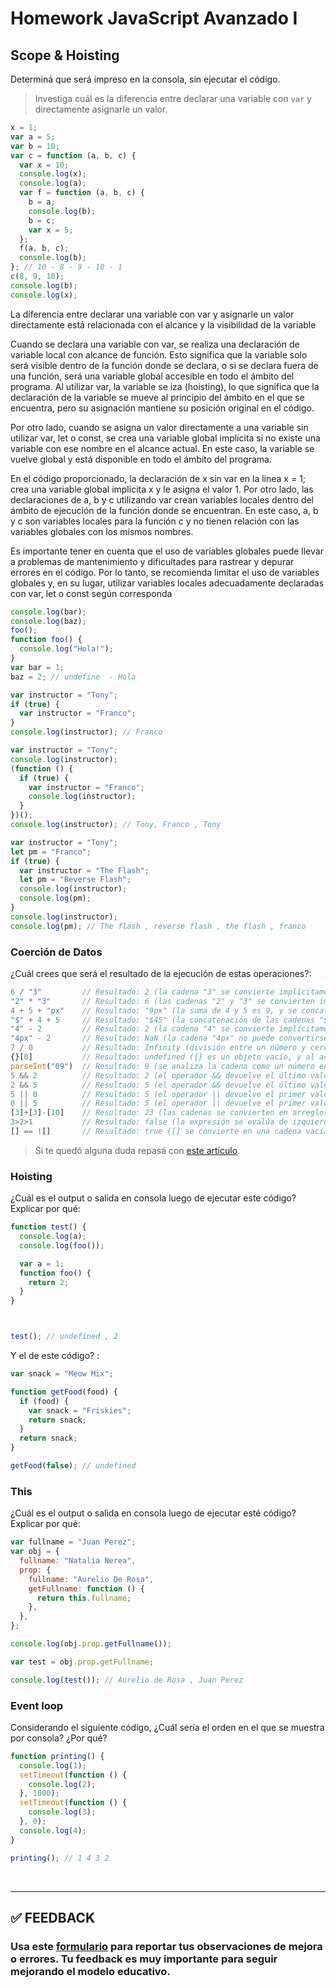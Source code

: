# Homework JavaScript Avanzado I

## Scope & Hoisting

Determiná que será impreso en la consola, sin ejecutar el código.

> Investiga cuál es la diferencia entre declarar una variable con `var` y directamente asignarle un valor.

```javascript
x = 1;
var a = 5;
var b = 10;
var c = function (a, b, c) {
  var x = 10;
  console.log(x);
  console.log(a);
  var f = function (a, b, c) {
    b = a;
    console.log(b);
    b = c;
    var x = 5;
  };
  f(a, b, c);
  console.log(b);
}; // 10 - 8 - 9 - 10 - 1
c(8, 9, 10);
console.log(b);
console.log(x);
```
La diferencia entre declarar una variable con var y asignarle un valor directamente está relacionada con el alcance y la visibilidad de la variable

Cuando se declara una variable con var, se realiza una declaración de variable local con alcance de función. Esto significa que la variable solo será visible dentro de la función donde se declara, o si se declara fuera de una función, será una variable global accesible en todo el ámbito del programa. Al utilizar var, la variable se iza (hoisting), lo que significa que la declaración de la variable se mueve al principio del ámbito en el que se encuentra, pero su asignación mantiene su posición original en el código.

Por otro lado, cuando se asigna un valor directamente a una variable sin utilizar var, let o const, se crea una variable global implícita si no existe una variable con ese nombre en el alcance actual. En este caso, la variable se vuelve global y está disponible en todo el ámbito del programa.

En el código proporcionado, la declaración de x sin var en la línea x = 1; crea una variable global implícita x y le asigna el valor 1. Por otro lado, las declaraciones de a, b y c utilizando var crean variables locales dentro del ámbito de ejecución de la función donde se encuentran. En este caso, a, b y c son variables locales para la función c y no tienen relación con las variables globales con los mismos nombres.

Es importante tener en cuenta que el uso de variables globales puede llevar a problemas de mantenimiento y dificultades para rastrear y depurar errores en el código. Por lo tanto, se recomienda limitar el uso de variables globales y, en su lugar, utilizar variables locales adecuadamente declaradas con var, let o const según corresponda

```javascript
console.log(bar); 
console.log(baz);
foo();
function foo() {
  console.log("Hola!");
}
var bar = 1;
baz = 2; // undefine  - Hola 
```
<!--  -->

```javascript
var instructor = "Tony";
if (true) {
  var instructor = "Franco";
}
console.log(instructor); // Franco

```
<!--  -->

```javascript
var instructor = "Tony";
console.log(instructor);
(function () {
  if (true) {
    var instructor = "Franco";
    console.log(instructor);
  }
})();
console.log(instructor); // Tony, Franco , Tony
```
<!--  -->

```javascript
var instructor = "Tony";
let pm = "Franco";
if (true) {
  var instructor = "The Flash";
  let pm = "Reverse Flash";
  console.log(instructor);
  console.log(pm);
}
console.log(instructor);
console.log(pm); // The flash , reverse flash , the flash , franco
```
<!--  -->

### Coerción de Datos

¿Cuál crees que será el resultado de la ejecución de estas operaciones?:

```javascript
6 / "3"         // Resultado: 2 (la cadena "3" se convierte implícitamente en número)
"2" * "3"       // Resultado: 6 (las cadenas "2" y "3" se convierten implícitamente en números)
4 + 5 + "px"    // Resultado: "9px" (la suma de 4 y 5 es 9, y se concatena con la cadena "px")
"$" + 4 + 5     // Resultado: "$45" (la concatenación de las cadenas "$", "4" y "5")
"4" - 2         // Resultado: 2 (la cadena "4" se convierte implícitamente en número)
"4px" - 2       // Resultado: NaN (la cadena "4px" no puede convertirse en número)
7 / 0           // Resultado: Infinity (división entre un número y cero)
{}[0]           // Resultado: undefined ({} es un objeto vacío, y al acceder a la propiedad [0] se obtiene undefined)
parseInt("09")  // Resultado: 9 (se analiza la cadena como un número entero, y se ignora el cero inicial)
5 && 2          // Resultado: 2 (el operador && devuelve el último valor si ambos son verdaderos)
2 && 5          // Resultado: 5 (el operador && devuelve el último valor si ambos son verdaderos)
5 || 0          // Resultado: 5 (el operador || devuelve el primer valor verdadero)
0 || 5          // Resultado: 5 (el operador || devuelve el primer valor verdadero)
[3]+[3]-[10]    // Resultado: 23 (las cadenas se convierten en arreglos y luego se concatenan y restan)
3>2>1           // Resultado: false (la expresión se evalúa de izquierda a derecha, y 3 > 2 es true, pero true > 1 es false)
[] == ![]       // Resultado: true ([] se convierte en una cadena vacía, y ![] se convierte en false, luego se comparan como cadenas y son iguales)

```
<!--  -->

> Si te quedó alguna duda repasá con [este artículo](http://javascript.info/tutorial/object-conversion).

### Hoisting

¿Cuál es el output o salida en consola luego de ejecutar este código? Explicar por qué:

```javascript
function test() {
  console.log(a);
  console.log(foo());

  var a = 1;
  function foo() {
    return 2;
  }
}



test(); // undefined , 2
```
<!--  -->

Y el de este código? :

```javascript
var snack = "Meow Mix";

function getFood(food) {
  if (food) {
    var snack = "Friskies";
    return snack;
  }
  return snack;
}

getFood(false); // undefined
```
<!--  -->
### This

¿Cuál es el output o salida en consola luego de ejecutar esté código? Explicar por qué:

```javascript
var fullname = "Juan Perez";
var obj = {
  fullname: "Natalia Nerea",
  prop: {
    fullname: "Aurelio De Rosa",
    getFullname: function () {
      return this.fullname;
    },
  },
};

console.log(obj.prop.getFullname());

var test = obj.prop.getFullname;

console.log(test()); // Aurelio de Rosa , Juan Perez
```
<!--  -->
### Event loop

Considerando el siguiente código, ¿Cuál sería el orden en el que se muestra por consola? ¿Por qué?

```javascript
function printing() {
  console.log(1);
  setTimeout(function () {
    console.log(2);
  }, 1000);
  setTimeout(function () {
    console.log(3);
  }, 0);
  console.log(4);
}

printing(); // 1 4 3 2
```
<!--  -->
</br >

---

## **✅ FEEDBACK**

### Usa este [**formulario**](https://docs.google.com/forms/d/e/1FAIpQLSe1MybH_Y-xcp1RP0jKPLndLdJYg8cwyHkSb9MwSrEjoxyzWg/viewform) para reportar tus observaciones de mejora o errores. Tu feedback es muy importante para seguir mejorando el modelo educativo.
